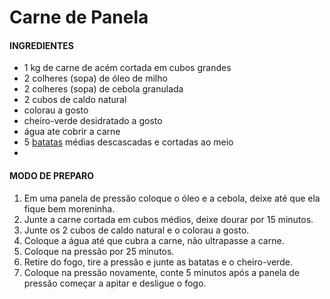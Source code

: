 # Carne de Panela

####  INGREDIENTES

- 1 kg de carne de acém cortada em cubos grandes
- 2 colheres (sopa) de óleo de milho
- 2 colheres (sopa) de cebola granulada
- 2 cubos de caldo natural
- colorau a gosto
- cheiro-verde desidratado a gosto
- água ate cobrir a carne
- 5 [batatas](https://www.tudogostoso.com.br/receita/1348-nhoque-de-batata.html) médias descascadas e cortadas ao meio
- 

####  MODO DE PREPARO

1. Em uma panela de pressão coloque o óleo e a cebola, deixe até que ela fique bem moreninha.
2. Junte a carne cortada em cubos médios, deixe dourar por 15 minutos.
3. Junte os 2 cubos de caldo natural e o colorau a gosto.
4. Coloque a água até que cubra a carne, não ultrapasse a carne.
5. Coloque na pressão por 25 minutos.
6. Retire do fogo, tire a pressão e junte as batatas e o cheiro-verde.
7. Coloque na pressão novamente, conte 5 minutos após a panela de pressão começar a apitar e desligue o fogo.
